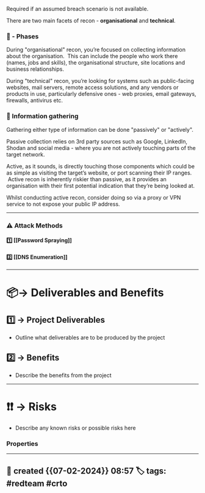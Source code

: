 Required if an assumed breach scenario is not available.

There are two main facets of recon - **organisational** and **technical**.

### 🚀 - Phases

During "organisational" recon, you’re focused on collecting information about the organisation.  This can include the people who work there (names, jobs and skills), the organisational structure, site locations and business relationships.

During "technical" recon, you’re looking for systems such as public-facing websites, mail servers, remote access solutions, and any vendors or products in use, particularly defensive ones - web proxies, email gateways, firewalls, antivirus etc.

### 📜 Information gathering

Gathering either type of information can be done "passively" or "actively".

Passive collection relies on 3rd party sources such as Google, LinkedIn, Shodan and social media - where you are not actively touching parts of the target network.

Active, as it sounds, is directly touching those components which could be as simple as visiting the target’s website, or port scanning their IP ranges.  Active recon is inherently riskier than passive, as it provides an organisation with their first potential indication that they’re being looked at.

Whilst conducting active recon, consider doing so via a proxy or VPN service to not expose your public IP address.

--- 
### ⚠ Attack Methods

####  1️⃣ [[Password Spraying]] 
#### 2️⃣  [[DNS Enumeration]]




--- 
# 📦-> Deliverables and Benefits

## 1️⃣ -> Project Deliverables
- Outline what deliverables are to be produced by the project 

## 2️⃣ -> Benefits
- Describe the benefits from the project

--- 
# ❗❗ -> Risks
- Describe any known risks or possible risks here

### Properties
---
📆 created   {{07-02-2024}} 08:57
🏷️ tags: #redteam #crto   
---
